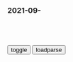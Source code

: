 ### 2021-09-　

```note
```

<table id="tbc" style="white-space:pre-wrap">
</table>
<button onclick="toggleb()">toggle</button>
<button onclick="loadparse()">loadparse</button>
<br>
<!-- 🌸<br>🍅-　-🍑<hr>🍀 --> <textarea rows="30" cols="100" style="display: none" id="tar">

谁掏空了b商银行？内蒙古银监局五g员皆成“硕鼠”|银监分局_网易订阅
https://www.163.com/dy/article/G19AOBHL0530L4D3.html

2021/9/28下午2:46:18

“明天系”套取1560亿，全成不良……谁搞垮了b商银行？_大股东占款
https://www.sohu.com/a/412329006_120378753

2021/9/28下午2:46:00

b商银行：行恶名惊天下 以巨债荡世人|资产_新浪财经_新浪网
http://finance.sina.com.cn/stock/stockzmt/2021-03-11/doc-ikknscsi0807335.shtml

2021/9/28下午2:44:53

z纪委机关报披露：b商银行接管组副组长任职期间大肆敛财
https://mbd.baidu.com/newspage/data/landingsuper?context=%7B%22nid%22%3A%22news_9151684170629329913%22%7D

2021/9/28下午2:31:36

明查｜1977年纽约大停电引发了9个月后的婴儿潮？
https://mbd.baidu.com/newspage/data/landingsuper?context=%7B%22nid%22%3A%22news_9347737934408170980%22%7D

　aabbbcccb6973
疫情全部在家一个月也没引起婴儿潮，省点心吧。

冄　7762345
为让多生，也是想尽办法

g狗美丽不打折
的确，停电，游戏玩不了，各种活动受限。只能回归自然   

d白质射手
所以说东北生育率低，给东北停电，让大家在家造娃

h影人群
疫情全部在家一个月也没引起婴儿潮，省点心吧。别转移视线

2021/9/28下午2:09:28

三国正史上的战争，真实的兵力到底有多少？说出来你别不信
https://mbd.baidu.com/newspage/data/landingsuper?context=%7B%22nid%22%3A%22news_10495167924060354610%22%7D

https://pic.rmb.bdstatic.com/bjh/down/c0d9a80c585a7bfa2e391df33be6ad08.jpeg

2021/9/28下午1:49:07

什么叫颜值有壁？看到彝族选美冠军我懂了……
https://mbd.baidu.com/newspage/data/landingsuper?context=%7B%22nid%22%3A%22news_9066739913708178132%22%7D

https://pics7.baidu.com/feed/d50735fae6cd7b897ab0f7f6e72c62aed8330efd.jpeg?token=676cde67c423add078e9fbd7e35c6235

2021/9/28下午1:46:23

徐志摩丨你以为我刀枪不入，我以为你百毒不侵
https://www.sohu.com/a/150753798_99899712

2021/9/28下午1:44:15

美媒称防火长c助zg互联网繁荣:不必与外企竞争-新h网
http://www.xinhuanet.com/world/2015-06/30/c_1115774404.htm

2021/9/28下午1:35:39

抖腿，你以为是自我保护，其实……是自我伤害！|多巴胺|偏头疼|症状_网易订阅
https://www.163.com/dy/article/GKD5R3RJ0552ES0E.html

2021/9/28下午1:36:19

她只有六岁，她能撒谎吗_哔哩哔哩_bilibili
https://www.bilibili.com/video/BV1iv41137uy

2021/9/28下午2:22:18

美方干预香g事务，外j部：“皇帝的新装”正被越来越多人看透
https://baijiahao.baidu.com/s?id=1712105412333921410&wfr=spider&for=pc

2021/9/28下午1:41:51

#猫和老鼠#“你以为我是想害你，其实我想保护你”,动漫漫画,动漫漫画,好看视频
https://haokan.baidu.com/v?vid=4546073272663218651&sfrom=baidu-feed

2021/9/28下午1:36:08

联合国前副秘书长称zg应重新审视不首先使用核武器政策，外j部回应
https://mbd.baidu.com/newspage/data/landingsuper?context=%7B%22nid%22%3A%22news_8500721755829322745%22%7D

2021/9/28上午11:09:32

a富汗t利班“移风易俗”：停止跟风“美式风格”，不得剃须
https://mbd.baidu.com/newspage/data/landingsuper?context=%7B%22nid%22%3A%22news_9093339509486892194%22%7D

2021/9/28上午10:10:48

zg要探测太阳了！网友：终于可以和太阳肩并肩了
http://baijiahao.baidu.com/s?id=1712100859221542600

上世纪70年代至今，美、欧、日已发射数十颗专用太阳探测卫星。

y环8q
探测太阳，是不是有点早啊，
我们以前是摸着美g走，现在我们要领先了，就要把基础研究搞扎实，不能只图虚名，浪费人力物力！

d萦60
先抵近探测，完成任务后飞蛾扑火、舍生取义做最后一步探测

2021/9/28上午10:07:39

“只要有一个裂缝，整个塔就会瘫掉”
https://mbd.baidu.com/newspage/data/landingsuper?context=%7B%22nid%22%3A%22news_9371313666961584563%22%7D

g苏山佛75
zg人能打拼丶能吃苦耐劳还有智慧，不怕数据的裂缝就怕sh的裂缝，如果gj不深入基层把越来越多的问题解决，那么在有外力冲击时就会积重难返了

w清韩馀lE
𣎴怕，我们有晚7点，一切困难在晚7点都能解决，放心，要是不行就看置顶，都能解决

g子958
刚刚所有天尊一致认为，只要不是我不要的女人，任何人皆不能沾染。否则自然会有天尊和我的私军会出动。这是通过天尊组所同意的决策。

y气王子1
大家都是透明人    ，谁全力大谁就可以越来越不透明，直至黑暗

j员再我心中
这才是真正的评论区，不允许不同意见就不正能量的那叫啥？那叫捂着耳朵装聋子

h飞的鱼5112
不同意了就是间谍

　RS7630
_______就像一栋破烂的房屋，只要我们往门上轻轻的踹一脚，整栋建筑就会轰然倒塌

　sct2003
不光要推倒这个塔，还要拆掉那堵墙

h哈啊哈竹坑口
一幢裂开的房子是站立不住的------林肯

l菲茗桖U0
早就千疮百孔了，就是没敢承认！

　ds555555
苏联就是这样子没的。

2021/9/28上午9:53:32

“苏联就像个破房子，踹上一脚轰然倒塌！”希特勒的狂妄终成笑柄
https://baijiahao.baidu.com/s?id=1629159117570343972&wfr=spider&for=pc

2021/9/28上午10:01:00

y度就是个破房子我们只要在那破门板上踹一脚整个房子就会轰然倒塌
http://cj.17house.com/26575/

2021/9/28上午10:01:08

</textarea> <!-- 🍀<br>🍑-　-🍅<hr>🌸 -->

```tip
```

<script src="https://cdn.jsdelivr.net/npm/jquery@3.5.1/dist/jquery.min.js"></script>

<link rel="stylesheet" href="https://cdn.jsdelivr.net/gh/fancyapps/fancybox@3.5.7/dist/jquery.fancybox.min.css" />
<script src="https://cdn.jsdelivr.net/gh/fancyapps/fancybox@3.5.7/dist/jquery.fancybox.min.js"></script>

<script type="text/javascript">

var __urlRegex = /(\b(https?|ftp|file):\/\/[-A-Z0-9+&@#\/%?=~_|!:,.;]*[-A-Z0-9+&@#\/%=~_|])/ig;
var __imgRegex = /\.(?:jpe?g|gif|png)$/i;

loadparse();

function parseURL($string){

    var exp = __urlRegex;
    return $string.replace(exp,function(match){
            __imgRegex.lastIndex=0;
            if(__imgRegex.test(match)){
                return '<a data-fancybox="gallery" href="' + match.replace("/p=700", "")
                 + '"><img src="' + match.replace("/p=700", "/p=160x200")+'" width="64"></a>';
            }
            else{
                return '<a href="' + match + '" target="_blank">' + match + '</a>';
            }
        }
    );
}

function loadparse() {
  tbc.innerHTML = parseURL(tar.value);
}

function toggleb() {
  var x = document.getElementById("tar");
  if (x.style.display === "none") {
    x.style.display = "";
  } else {
    x.style.display = "none";
  }
}

</script>
